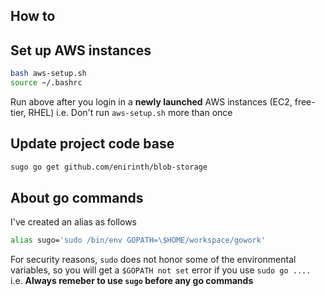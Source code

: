 How to
--

## Set up AWS instances
```sh
bash aws-setup.sh
source ~/.bashrc
```
Run above after you login in a **newly launched** AWS instances (EC2, free-tier, RHEL) i.e. Don't run `aws-setup.sh` more than once
## Update project code base
```sh
sugo go get github.com/enirinth/blob-storage
```
## About go commands
I've created an alias as follows
```sh
alias sugo='sudo /bin/env GOPATH=\$HOME/workspace/gowork'
```
For security reasons, `sudo` does not honor some of the environmental variables, so you will get a `$GOPATH not set` error if you use `sudo go ....`    
i.e. **Always remeber to use `sugo` before any go commands**


